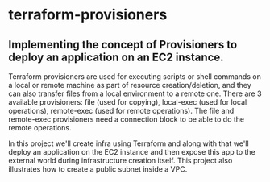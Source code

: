 # terraform-provisioners
## Implementing the concept of Provisioners to deploy an application on an EC2 instance. 

Terraform provisioners are used for executing scripts or shell commands on a local or remote machine as part of resource creation/deletion, and they can also transfer files from a local environment to a remote one. There are 3 available provisioners: file (used for copying), local-exec (used for local operations), remote-exec (used for remote operations). The file and remote-exec provisioners need a connection block to be able to do the remote operations.

In this project we'll create infra using Terraform and along with that we'll deploy an application on the EC2 instance and then expose this app to the external world during infrastructure creation itself.
This project also illustrates how to create a public subnet inside a VPC.
